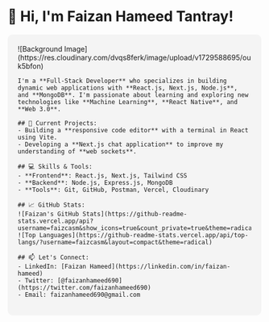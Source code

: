 # 👋 Hi, I'm Faizan Hameed Tantray!

<div style="background-color:#f4f4f4; padding: 20px; border-radius: 10px;">
    ![Background Image](https://res.cloudinary.com/dvqs8ferk/image/upload/v1729588695/ouk5bfon)

    I'm a **Full-Stack Developer** who specializes in building dynamic web applications with **React.js, Next.js, Node.js**, and **MongoDB**. I'm passionate about learning and exploring new technologies like **Machine Learning**, **React Native**, and **Web 3.0**.

    ## 🔭 Current Projects:
    - Building a **responsive code editor** with a terminal in React using Vite.
    - Developing a **Next.js chat application** to improve my understanding of **web sockets**.

    ## 💻 Skills & Tools:
    - **Frontend**: React.js, Next.js, Tailwind CSS
    - **Backend**: Node.js, Express.js, MongoDB
    - **Tools**: Git, GitHub, Postman, Vercel, Cloudinary

    ## 📈 GitHub Stats:
    ![Faizan's GitHub Stats](https://github-readme-stats.vercel.app/api?username=faizcasm&show_icons=true&count_private=true&theme=radical&hide_title=true)
    ![Top Languages](https://github-readme-stats.vercel.app/api/top-langs/?username=faizcasm&layout=compact&theme=radical)

    ## 📫 Let's Connect:
    - LinkedIn: [Faizan Hameed](https://linkedin.com/in/faizan-hameed)
    - Twitter: [@faizanhameed690](https://twitter.com/faizanhameed690)
    - Email: faizanhameed690@gmail.com
</div>

